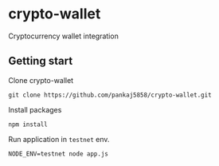 # crypto-wallet
Cryptocurrency wallet integration

## Getting start

Clone crypto-wallet

`git clone https://github.com/pankaj5858/crypto-wallet.git`

Install packages

`npm install`

Run application in `testnet` env.

`NODE_ENV=testnet node app.js`



